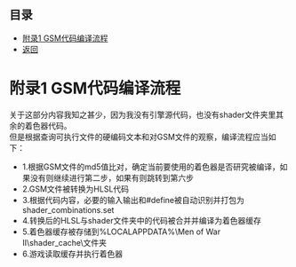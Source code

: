 ## 目录
*  [附录1 GSM代码编译流程](#附录1_GSM代码编译流程)
*  [返回](./menu.md)

# 附录1 GSM代码编译流程
关于这部分内容我知之甚少，因为我没有引擎源代码，也没有shader文件夹里其余的着色器代码。  
但是根据查询可执行文件的硬编码文本和对GSM文件的观察，编译流程应当如下：  
* 1.根据GSM文件的md5值比对，确定当前要使用的着色器是否研究被编译，如果没有则继续进行第二步，如果有则跳转到第六步
* 2.GSM文件被转换为HLSL代码
* 3.根据代码内容，必要的输入输出和#define被自动识别并打包为shader_combinations.set
* 4.转换后的HLSL与shader文件夹中的代码被合并并编译为着色器缓存
* 5.着色器缓存被存储到%LOCALAPPDATA%\Men of War II\shader_cache\文件夹
* 6.游戏读取缓存并执行着色器